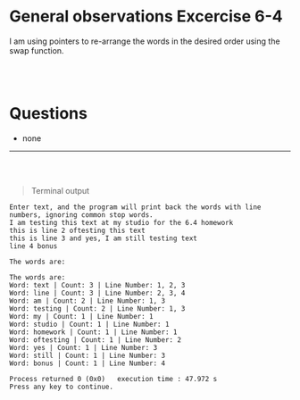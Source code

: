 # General observations Excercise 6-4

I am using pointers to re-arrange the words in the desired order using the swap function.

<br> </br>

# Questions

- none

---

<br> </br>

> Terminal output

```
Enter text, and the program will print back the words with line numbers, ignoring common stop words.
I am testing this text at my studio for the 6.4 homework
this is line 2 oftesting this text
this is line 3 and yes, I am still testing text
line 4 bonus

The words are:

The words are:
Word: text | Count: 3 | Line Number: 1, 2, 3
Word: line | Count: 3 | Line Number: 2, 3, 4
Word: am | Count: 2 | Line Number: 1, 3
Word: testing | Count: 2 | Line Number: 1, 3
Word: my | Count: 1 | Line Number: 1
Word: studio | Count: 1 | Line Number: 1
Word: homework | Count: 1 | Line Number: 1
Word: oftesting | Count: 1 | Line Number: 2
Word: yes | Count: 1 | Line Number: 3
Word: still | Count: 1 | Line Number: 3
Word: bonus | Count: 1 | Line Number: 4

Process returned 0 (0x0)   execution time : 47.972 s
Press any key to continue.



```
